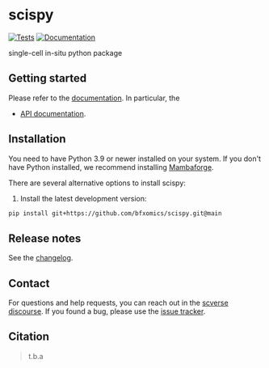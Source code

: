 # scispy

[![Tests][badge-tests]][link-tests]
[![Documentation][badge-docs]][link-docs]

[badge-tests]: https://img.shields.io/github/actions/workflow/status/bfxomics/scispy/test.yaml?branch=main
[link-tests]: https://github.com/bfxomics/scispy/actions/workflows/test.yml
[badge-docs]: https://img.shields.io/readthedocs/scispy

single-cell in-situ python package

## Getting started

Please refer to the [documentation][link-docs]. In particular, the

-   [API documentation][link-api].

## Installation

You need to have Python 3.9 or newer installed on your system. If you don't have
Python installed, we recommend installing [Mambaforge](https://github.com/conda-forge/miniforge#mambaforge).

There are several alternative options to install scispy:

<!--
1) Install the latest release of `scispy` from `PyPI <https://pypi.org/project/scispy/>`_:

```bash
pip install scispy
```
-->

1. Install the latest development version:

```bash
pip install git+https://github.com/bfxomics/scispy.git@main
```

## Release notes

See the [changelog][changelog].

## Contact

For questions and help requests, you can reach out in the [scverse discourse][scverse-discourse].
If you found a bug, please use the [issue tracker][issue-tracker].

## Citation

> t.b.a

[scverse-discourse]: https://discourse.scverse.org/
[issue-tracker]: https://github.com/bfxomics/scispy/issues
[changelog]: https://scispy.readthedocs.io/latest/changelog.html
[link-docs]: https://scispy.readthedocs.io
[link-api]: https://scispy.readthedocs.io/latest/api.html
